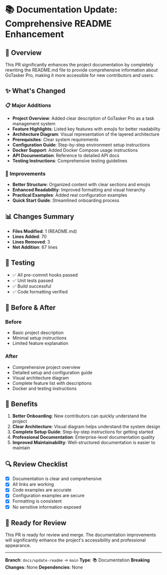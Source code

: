 # 📚 Documentation Update: Comprehensive README Enhancement

## 🎯 Overview
This PR significantly enhances the project documentation by completely rewriting the README.md file to provide comprehensive information about GoTasker Pro, making it more accessible for new contributors and users.

## ✨ What's Changed

### 📋 Major Additions
- **Project Overview**: Added clear description of GoTasker Pro as a task management system
- **Feature Highlights**: Listed key features with emojis for better readability
- **Architecture Diagram**: Visual representation of the layered architecture
- **Prerequisites**: Clear system requirements
- **Configuration Guide**: Step-by-step environment setup instructions
- **Docker Support**: Added Docker Compose usage instructions
- **API Documentation**: Reference to detailed API docs
- **Testing Instructions**: Comprehensive testing guidelines

### 🔧 Improvements
- **Better Structure**: Organized content with clear sections and emojis
- **Enhanced Readability**: Improved formatting and visual hierarchy
- **Practical Examples**: Added real configuration examples
- **Quick Start Guide**: Streamlined onboarding process

## 📊 Changes Summary
- **Files Modified**: 1 (README.md)
- **Lines Added**: 70
- **Lines Removed**: 3
- **Net Addition**: 67 lines

## 🧪 Testing
- ✅ All pre-commit hooks passed
- ✅ Unit tests passed
- ✅ Build successful
- ✅ Code formatting verified

## 📸 Before & After

### Before
- Basic project description
- Minimal setup instructions
- Limited feature explanation

### After
- Comprehensive project overview
- Detailed setup and configuration guide
- Visual architecture diagram
- Complete feature list with descriptions
- Docker and testing instructions

## 🎯 Benefits
1. **Better Onboarding**: New contributors can quickly understand the project
2. **Clear Architecture**: Visual diagram helps understand the system design
3. **Complete Setup Guide**: Step-by-step instructions for getting started
4. **Professional Documentation**: Enterprise-level documentation quality
5. **Improved Maintainability**: Well-structured documentation is easier to maintain

## 🔍 Review Checklist
- [x] Documentation is clear and comprehensive
- [x] All links are working
- [x] Code examples are accurate
- [x] Configuration examples are secure
- [x] Formatting is consistent
- [x] No sensitive information exposed

## 🚀 Ready for Review
This PR is ready for review and merge. The documentation improvements will significantly enhance the project's accessibility and professional appearance.

---

**Branch**: `docs/update-readme` → `main`
**Type**: 📚 Documentation
**Breaking Changes**: None
**Dependencies**: None

